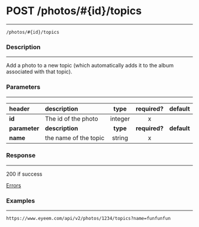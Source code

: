 # POST /photos/#{id}/topics       
***
`/photos/#{id}/topics `

### Description
***
Add a photo to a new topic (which automatically adds it to the album associated with that topic).

### Parameters
***

|header| description| type |required? |default|
|:---------|:--------------|:----------:|:------------:|:------------:|
|**id**|The id of the photo|integer|x||
|**parameter**| **description**| **type** |**required?** |**default**|
|**name**| the name of the topic |string|x||


### Response
***


200 if success

[Errors](../../resources/errors.md#files)

### Examples
***

`https://www.eyeem.com/api/v2/photos/1234/topics?name=funfunfun`


